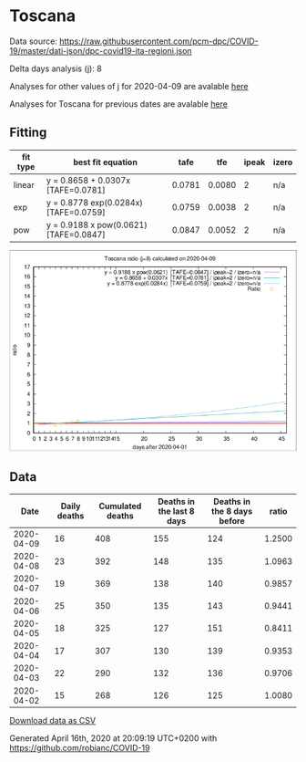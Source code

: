 # Toscana

Data source: https://raw.githubusercontent.com/pcm-dpc/COVID-19/master/dati-json/dpc-covid19-ita-regioni.json

Delta days analysis (j): 8

Analyses for other values of j for 2020-04-09 are avalable [here](../2020-04-09/README.md)

Analyses for Toscana for previous dates are avalable [here](../README.md)

## Fitting 
|fit type|best fit equation|tafe|tfe|ipeak|izero|
|-------|-----|--------|------|---|---|
|linear|y = 0.8658 + 0.0307x  [TAFE=0.0781]|0.0781|0.0080|2|n/a|
|exp|y = 0.8778 exp(0.0284x)  [TAFE=0.0759]|0.0759|0.0038|2|n/a|
|pow|y = 0.9188 x pow(0.0621)  [TAFE=0.0847]|0.0847|0.0052|2|n/a|

![Plot](COVID-19_toscana_j8_2020-04-09.png)

## Data
|Date|Daily deaths|Cumulated deaths|Deaths in the last 8 days|Deaths in the 8 days before|ratio|
|----|----------|-----------|-------|--------------------|-----|
|2020-04-09|16|408|155|124|1.2500|
|2020-04-08|23|392|148|135|1.0963|
|2020-04-07|19|369|138|140|0.9857|
|2020-04-06|25|350|135|143|0.9441|
|2020-04-05|18|325|127|151|0.8411|
|2020-04-04|17|307|130|139|0.9353|
|2020-04-03|22|290|132|136|0.9706|
|2020-04-02|15|268|126|125|1.0080|

[Download data as CSV](COVID-19_toscana_j8_2020-04-09.csv)

Generated April 16th, 2020 at 20:09:19 UTC+0200 with https://github.com/robianc/COVID-19
